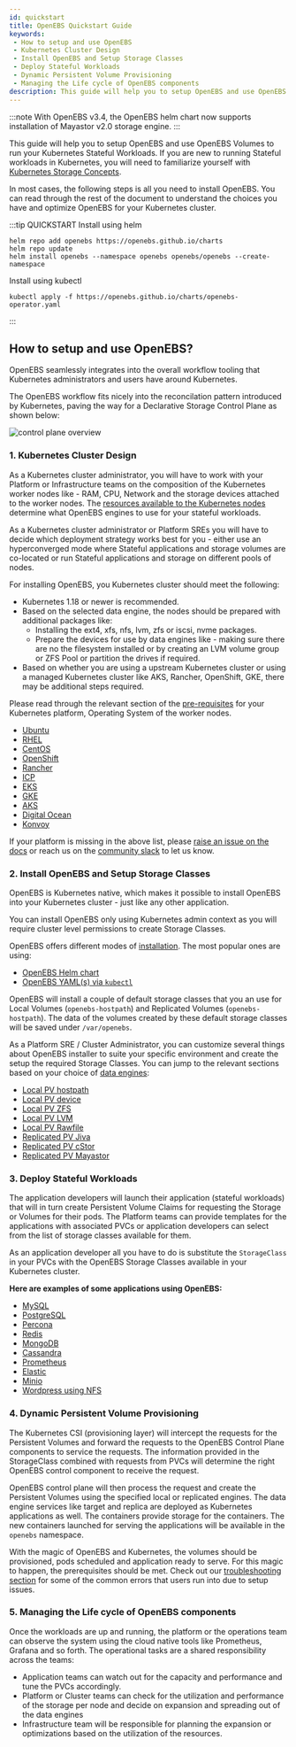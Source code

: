 ```yaml
---
id: quickstart
title: OpenEBS Quickstart Guide
keywords:
 - How to setup and use OpenEBS
 - Kubernetes Cluster Design
 - Install OpenEBS and Setup Storage Classes
 - Deploy Stateful Workloads
 - Dynamic Persistent Volume Provisioning
 - Managing the Life cycle of OpenEBS components
description: This guide will help you to setup OpenEBS and use OpenEBS Volumes to run your Kubernetes Stateful Workloads. If you are new to running Stateful workloads in Kubernetes, you will need to familiarize yourself with Kubernetes Storage Concepts
---
```


:::note
With OpenEBS v3.4, the OpenEBS helm chart now supports installation of Mayastor v2.0 storage engine.
::: 

This guide will help you to setup OpenEBS and use OpenEBS Volumes to run your Kubernetes Stateful Workloads. If you are new to running Stateful workloads in Kubernetes, you will need to familiarize yourself with [Kubernetes Storage Concepts](/concepts/basics).


In most cases, the following steps is all you need to install OpenEBS. You can read through the rest of the document to understand the choices you have and optimize OpenEBS for your Kubernetes cluster. 
 
:::tip QUICKSTART
  Install using helm
  ```
  helm repo add openebs https://openebs.github.io/charts
  helm repo update
  helm install openebs --namespace openebs openebs/openebs --create-namespace
  ```

  Install using kubectl 
  ```
  kubectl apply -f https://openebs.github.io/charts/openebs-operator.yaml
  ```
:::

## How to setup and use OpenEBS?

OpenEBS seamlessly integrates into the overall workflow tooling that Kubernetes administrators and users have around Kubernetes. 

The OpenEBS workflow fits nicely into the reconcilation pattern introduced by Kubernetes, paving the way for a Declarative Storage Control Plane as shown below: 

![control plane overview](../assets/control-plane-overview.svg)

### 1. Kubernetes Cluster Design

As a Kubernetes cluster administrator, you will have to work with your Platform or Infrastructure teams on the composition of the Kubernetes worker nodes like - RAM, CPU, Network and the storage devices attached to the worker nodes. The [resources available to the Kubernetes nodes](/concepts/casengines#node-capabilities) determine what OpenEBS engines to use for your stateful workloads. 

As a Kubernetes cluster administrator or Platform SREs you will have to decide which deployment strategy works best for you - either use an hyperconverged mode where Stateful applications and storage volumes are co-located or run Stateful applications and storage on different pools of nodes. 

For installing OpenEBS, you Kubernetes cluster should meet the following:
- Kubernetes 1.18 or newer is recommended. 
- Based on the selected data engine, the nodes should be prepared with additional packages like:
  - Installing the ext4, xfs, nfs, lvm, zfs or iscsi, nvme packages.
  - Prepare the devices for use by data engines like - making sure there are no the filesystem installed or by creating an LVM volume group or ZFS Pool or partition the drives if required. 
- Based on whether you are using a upstream Kubernetes cluster or using a managed Kubernetes cluster like AKS, Rancher, OpenShift, GKE, there may be additional steps required. 

Please read through the relevant section of the [pre-requisites](/user-guides/prerequisites) for your Kubernetes platform, Operating System of the worker nodes.

- [Ubuntu](/user-guides/prerequisites#ubuntu)
- [RHEL](/user-guides/prerequisites#rhel)
- [CentOS](/user-guides/prerequisites#centos)
- [OpenShift](/user-guides/prerequisites#openshift)
- [Rancher](/user-guides/prerequisites#rancher)
- [ICP](/user-guides/prerequisites#icp)
- [EKS](/user-guides/prerequisites#eks)
- [GKE](/user-guides/prerequisites#gke)
- [AKS](/user-guides/prerequisites#aks)
- [Digital Ocean](/user-guides/prerequisites#do)
- [Konvoy](/user-guides/prerequisites#konvoy)

If your platform is missing in the above list, please [raise an issue on the docs](https://github.com/openebs/openebs/issues/new/choose) or reach us on the [community slack](/introduction/community) to let us know. 

### 2. Install OpenEBS and Setup Storage Classes

OpenEBS is Kubernetes native, which makes it possible to install OpenEBS into your Kubernetes cluster - just like any other application. 

You can install OpenEBS only using Kubernetes admin context as you will require cluster level permissions to create Storage Classes. 

OpenEBS offers different modes of [installation](/user-guides/installation). The most popular ones are using:
- [OpenEBS Helm chart](/user-guides/installation#installation-through-helm)
- [OpenEBS YAML(s) via `kubectl`](/user-guides/installation#installation-through-kubectl)

OpenEBS will install a couple of default storage classes that you an use for Local Volumes (`openebs-hostpath`) and Replicated Volumes (`openebs-hostpath`). The data of the volumes created by these default storage classes will be saved under `/var/openebs`. 

As a Platform SRE / Cluster Administrator, you can customize several things about OpenEBS installer to suite your specific environment and create the setup the required Storage Classes. You can jump to the relevant sections based on your choice of [data engines](/docs/concepts/casengines#data-engine-capabilities):

- [Local PV hostpath](/user-guides/localpv-hostpath)
- [Local PV device](/user-guides/localpv-device)
- [Local PV ZFS](https://github.com/openebs/zfs-localpv)
- [Local PV LVM](https://github.com/openebs/lvm-localpv)
- [Local PV Rawfile](https://github.com/openebs/rawfile-localpv)
- [Replicated PV Jiva](https://github.com/openebs/jiva-operator)
- [Replicated PV cStor](https://github.com/openebs/cstor-operators/blob/master/docs/quick.md)
- [Replicated PV Mayastor](https://mayastor.gitbook.io/introduction/)

### 3. Deploy Stateful Workloads

The application developers will launch their application (stateful workloads) that will in turn create Persistent Volume Claims for requesting the Storage or Volumes for their pods. The Platform teams can provide templates for the applications with associated PVCs or application developers can select from the list of storage classes available for them. 

As an application developer all you have to do is substitute the `StorageClass` in your PVCs with the OpenEBS Storage Classes available in your Kubernetes cluster. 

**Here are examples of some applications using OpenEBS:**

- [MySQL](/stateful-applications/mysql)
- [PostgreSQL](/stateful-applications/postgres)
- [Percona](/stateful-applications/percona)
- [Redis](/stateful-applications/redis)
- [MongoDB](/stateful-applications/mongodb)
- [Cassandra](/stateful-applications/cassandra)
- [Prometheus](/stateful-applications/prometheus)
- [Elastic](/stateful-applications/elasticsearch)
- [Minio](/stateful-applications/minio)
- [Wordpress using NFS](/concepts/rwm)

### 4. Dynamic Persistent Volume Provisioning

The Kubernetes CSI (provisioning layer) will intercept the requests for the Persistent Volumes and forward the requests to the OpenEBS Control Plane components to service the requests. The information provided in the StorageClass combined with requests from PVCs will determine the right OpenEBS control component to receive the request. 

OpenEBS control plane will then process the request and create the Persistent Volumes using the specified local or replicated engines. The data engine services like target and replica are deployed as Kubernetes applications as well. The containers provide storage for the containers. The new containers launched for serving the applications will be available in the `openebs` namespace. 

With the magic of OpenEBS and Kubernetes, the volumes should be provisioned, pods scheduled and application ready to serve. For this magic to happen, the prerequisites should be met. Check out our [troubleshooting section](/troubleshooting/) for some of the common errors that users run into due to setup issues. 


### 5. Managing the Life cycle of OpenEBS components

Once the workloads are up and running, the platform or the operations team can observe the system using the cloud native tools like Prometheus, Grafana and so forth. The operational tasks are a shared responsibility across the teams: 
* Application teams can watch out for the capacity and performance and tune the PVCs accordingly. 
* Platform or Cluster teams can check for the utilization and performance of the storage per node and decide on expansion and spreading out of the data engines 
* Infrastructure team will be responsible for planning the expansion or optimizations based on the utilization of the resources.
